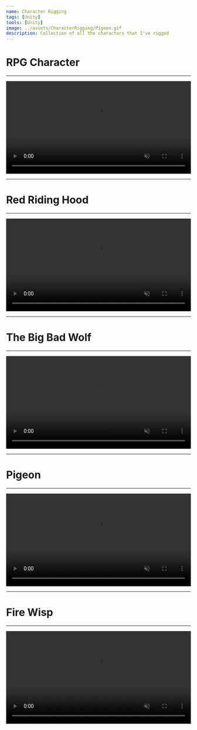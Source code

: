 ```yaml
---
name: Character Rigging
tags: [Unity]
tools: [Unity]
image: ../assets/CharacterRigging/Pigeon.gif
description: Collection of all the characters that I've rigged
---
```


# **RPG Character**

---

<video width="100%" muted autoplay controls>
    <source src="../assets/CharacterRigging/Dummy.mp4" type="video/mp4">
</video>

---

# **Red Riding Hood**

---

<video width="100%" muted autoplay controls>
    <source src="../assets/CharacterRigging/RRH.mp4" type="video/mp4">
</video>

---

# **The Big Bad Wolf**

---

<video width="100%" muted autoplay controls>
    <source src="../assets/CharacterRigging/Wolf.mp4" type="video/mp4">
</video>

---

# **Pigeon**

---

<video width="100%" muted autoplay controls>
    <source src="../assets/CharacterRigging/Pigeon.mp4" type="video/mp4">
</video>

---

# **Fire Wisp**

---

<video width="100%" muted autoplay controls>
    <source src="../assets/CharacterRigging/FireWisp.mp4" type="video/mp4">
</video>